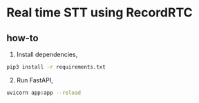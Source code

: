 # Real time STT using RecordRTC

## how-to

1. Install dependencies,

```bash
pip3 install -r requirements.txt
```

2. Run FastAPI,

```bash
uvicorn app:app --reload
```